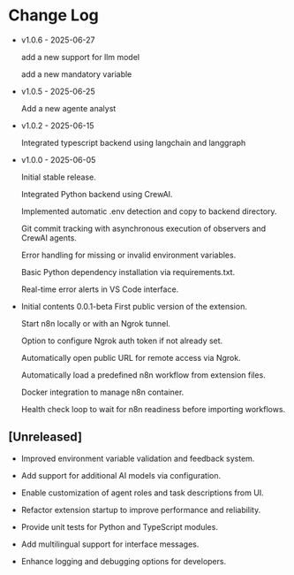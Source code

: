 # Change Log

* v1.0.6 - 2025-06-27

    add a new support for llm model

    add a new mandatory variable
    
* v1.0.5 - 2025-06-25

    Add a new agente analyst

* v1.0.2 - 2025-06-15

    Integrated typescript backend using langchain and langgraph

* v1.0.0 - 2025-06-05

    Initial stable release.

    Integrated Python backend using CrewAI.

    Implemented automatic .env detection and copy to backend directory.

    Git commit tracking with asynchronous execution of observers and CrewAI agents.

    Error handling for missing or invalid environment variables.

    Basic Python dependency installation via requirements.txt.

    Real-time error alerts in VS Code interface.

* Initial contents 0.0.1-beta
    First public version of the extension.

    Start n8n locally or with an Ngrok tunnel.

    Option to configure Ngrok auth token if not already set.

    Automatically open public URL for remote access via Ngrok.

    Automatically load a predefined n8n workflow from extension files.

    Docker integration to manage n8n container.

    Health check loop to wait for n8n readiness before importing workflows.

## [Unreleased]

- Improved environment variable validation and feedback system.

- Add support for additional AI models via configuration.

- Enable customization of agent roles and task descriptions from UI.

- Refactor extension startup to improve performance and reliability.

- Provide unit tests for Python and TypeScript modules.

- Add multilingual support for interface messages.

- Enhance logging and debugging options for developers.